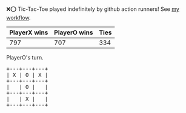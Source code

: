:x::o: Tic-Tac-Toe played indefinitely by github action runners! See [my workflow](.github/workflows/play.yaml).

|PlayerX wins|PlayerO wins|Ties|
|-|-|-|
|797|707|334|

PlayerO's turn.

<pre>
+---+---+---+
| X | O | X |
+---+---+---+
|   | O |   |
+---+---+---+
|   | X |   |
+---+---+---+
</pre>